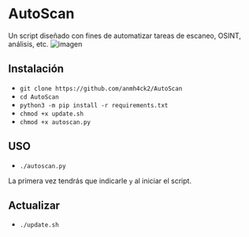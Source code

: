 # AutoScan
Un script diseñado con fines de automatizar tareas de escaneo, OSINT, análisis, etc.
![imagen](https://user-images.githubusercontent.com/116729095/206595388-439c198b-7c68-4412-9397-c5a1e4aa9b4a.png)


## Instalación
- `git clone https://github.com/anmh4ck2/AutoScan`
- `cd AutoScan`
- `python3 -m pip install -r requirements.txt`
- `chmod +x update.sh`
- `chmod +x autoscan.py`

## USO
- `./autoscan.py`

La primera vez tendrás que indicarle `y` al iniciar el script.

## Actualizar
- `./update.sh`
